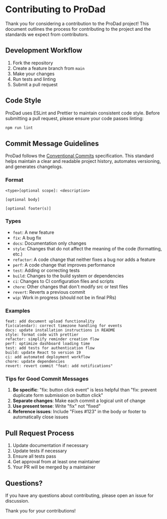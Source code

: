 # Contributing to ProDad

Thank you for considering a contribution to the ProDad project! This document outlines the process for contributing to the project and the standards we expect from contributors.

## Development Workflow

1. Fork the repository
2. Create a feature branch from `main`
3. Make your changes
4. Run tests and linting
5. Submit a pull request

## Code Style

ProDad uses ESLint and Prettier to maintain consistent code style. Before submitting a pull request, please ensure your code passes linting:

```bash
npm run lint
```

## Commit Message Guidelines

ProDad follows the [Conventional Commits](https://www.conventionalcommits.org/) specification. This standard helps maintain a clear and readable project history, automates versioning, and generates changelogs.

### Format

```
<type>[optional scope]: <description>

[optional body]

[optional footer(s)]
```

### Types

- `feat`: A new feature
- `fix`: A bug fix
- `docs`: Documentation only changes
- `style`: Changes that do not affect the meaning of the code (formatting, etc.)
- `refactor`: A code change that neither fixes a bug nor adds a feature
- `perf`: A code change that improves performance
- `test`: Adding or correcting tests
- `build`: Changes to the build system or dependencies
- `ci`: Changes to CI configuration files and scripts
- `chore`: Other changes that don't modify src or test files
- `revert`: Reverts a previous commit
- `wip`: Work in progress (should not be in final PRs)

### Examples

```
feat: add document upload functionality
fix(calendar): correct timezone handling for events
docs: update installation instructions in README
style: format code with prettier
refactor: simplify reminder creation flow
perf: optimize dashboard loading time
test: add tests for authentication flow
build: update React to version 19
ci: add automated deployment workflow
chore: update dependencies
revert: revert commit "feat: add notifications"
```

### Tips for Good Commit Messages

1. **Be specific**: "fix: button click event" is less helpful than "fix: prevent duplicate form submission on button click"
2. **Separate changes**: Make each commit a logical unit of change
3. **Use present tense**: Write "fix" not "fixed"
4. **Reference issues**: Include "Fixes #123" in the body or footer to automatically close issues

## Pull Request Process

1. Update documentation if necessary
2. Update tests if necessary
3. Ensure all tests pass
4. Get approval from at least one maintainer
5. Your PR will be merged by a maintainer

## Questions?

If you have any questions about contributing, please open an issue for discussion.

Thank you for your contributions! 